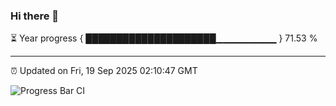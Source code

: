 ### Hi there 👋

⏳ Year progress { █████████████████████▁▁▁▁▁▁▁▁▁ } 71.53 %

---

⏰ Updated on Fri, 19 Sep 2025 02:10:47 GMT

![Progress Bar CI](https://github.com/IshwaranRudhara/GIT-ACTION/workflows/Progress%20Bar%20CI/badge.svg)
